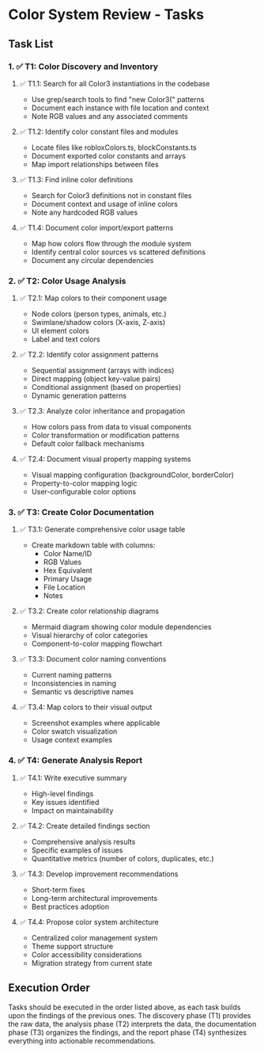 # Color System Review - Tasks

## Task List

### 1. ✅ T1: Color Discovery and Inventory

1. ✅ T1.1: Search for all Color3 instantiations in the codebase
   - Use grep/search tools to find "new Color3(" patterns
   - Document each instance with file location and context
   - Note RGB values and any associated comments

2. ✅ T1.2: Identify color constant files and modules
   - Locate files like robloxColors.ts, blockConstants.ts
   - Document exported color constants and arrays
   - Map import relationships between files

3. ✅ T1.3: Find inline color definitions
   - Search for Color3 definitions not in constant files
   - Document context and usage of inline colors
   - Note any hardcoded RGB values

4. ✅ T1.4: Document color import/export patterns
   - Map how colors flow through the module system
   - Identify central color sources vs scattered definitions
   - Document any circular dependencies

### 2. ✅ T2: Color Usage Analysis

1. ✅ T2.1: Map colors to their component usage
   - Node colors (person types, animals, etc.)
   - Swimlane/shadow colors (X-axis, Z-axis)
   - UI element colors
   - Label and text colors

2. ✅ T2.2: Identify color assignment patterns
   - Sequential assignment (arrays with indices)
   - Direct mapping (object key-value pairs)
   - Conditional assignment (based on properties)
   - Dynamic generation patterns

3. ✅ T2.3: Analyze color inheritance and propagation
   - How colors pass from data to visual components
   - Color transformation or modification patterns
   - Default color fallback mechanisms

4. ✅ T2.4: Document visual property mapping systems
   - Visual mapping configuration (backgroundColor, borderColor)
   - Property-to-color mapping logic
   - User-configurable color options

### 3. ✅ T3: Create Color Documentation

1. ✅ T3.1: Generate comprehensive color usage table
   - Create markdown table with columns:
     - Color Name/ID
     - RGB Values
     - Hex Equivalent
     - Primary Usage
     - File Location
     - Notes

2. ✅ T3.2: Create color relationship diagrams
   - Mermaid diagram showing color module dependencies
   - Visual hierarchy of color categories
   - Component-to-color mapping flowchart

3. ✅ T3.3: Document color naming conventions
   - Current naming patterns
   - Inconsistencies in naming
   - Semantic vs descriptive names

4. ✅ T3.4: Map colors to their visual output
   - Screenshot examples where applicable
   - Color swatch visualization
   - Usage context examples

### 4. ✅ T4: Generate Analysis Report

1. ✅ T4.1: Write executive summary
   - High-level findings
   - Key issues identified
   - Impact on maintainability

2. ✅ T4.2: Create detailed findings section
   - Comprehensive analysis results
   - Specific examples of issues
   - Quantitative metrics (number of colors, duplicates, etc.)

3. ✅ T4.3: Develop improvement recommendations
   - Short-term fixes
   - Long-term architectural improvements
   - Best practices adoption

4. ✅ T4.4: Propose color system architecture
   - Centralized color management system
   - Theme support structure
   - Color accessibility considerations
   - Migration strategy from current state

## Execution Order

Tasks should be executed in the order listed above, as each task builds upon the findings of the previous ones. The discovery phase (T1) provides the raw data, the analysis phase (T2) interprets the data, the documentation phase (T3) organizes the findings, and the report phase (T4) synthesizes everything into actionable recommendations.